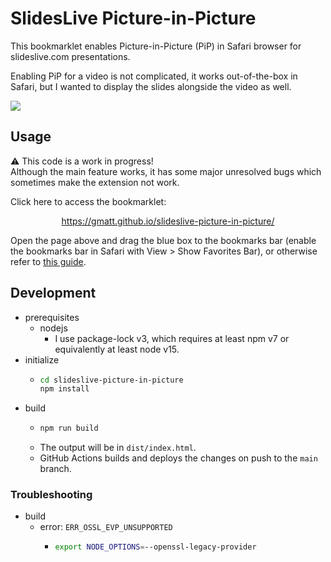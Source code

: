 # SlidesLive Picture-in-Picture

This bookmarklet enables Picture-in-Picture (PiP) in Safari browser for slideslive.com presentations.

Enabling PiP for a video is not complicated, it works out-of-the-box in Safari, but I wanted to display the slides alongside the video as well.

![](docs/images/demo.gif)

## Usage

:warning: This code is a work in progress!  
Although the main feature works, it has some major unresolved bugs which sometimes make the extension not work.

Click here to access the bookmarklet:

<p align="center">
    <a href="https://gmatt.github.io/slideslive-picture-in-picture/
">https://gmatt.github.io/slideslive-picture-in-picture/</a>
</p>

Open the page above and drag the blue box to the bookmarks bar (enable the bookmarks bar in Safari with View > Show Favorites Bar), or otherwise refer to [this guide](https://mreidsma.github.io/bookmarklets/installing.html).

## Development

-   prerequisites
    -   nodejs
        -   I use package-lock v3, which requires at least npm v7 or equivalently at least node v15.
-   initialize
    -   ```bash
        cd slideslive-picture-in-picture
        npm install
        ```
-   build
    -   ```bash
        npm run build
        ```
    -   The output will be in `dist/index.html`.
    -   GitHub Actions builds and deploys the changes on push to the `main` branch.

### Troubleshooting

-   build
    -   error: `ERR_OSSL_EVP_UNSUPPORTED`
        -   ```bash
            export NODE_OPTIONS=--openssl-legacy-provider
            ```
